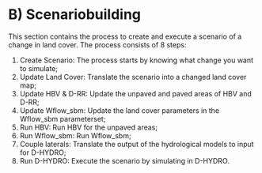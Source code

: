 # B) Scenariobuilding

This section contains the process to create and execute a scenario of a change in land cover. The process consists of 8 steps:

1) Create Scenario: The process starts by knowing what change you want to simulate;
2) Update Land Cover: Translate the scenario into a changed land cover map;
3) Update HBV & D-RR: Update the unpaved and paved areas of HBV and D-RR;
4) Update Wflow_sbm: Update the land cover parameters in the Wflow_sbm parameterset;
5) Run HBV: Run HBV for the unpaved areas;
6) Run Wflow_sbm: Run Wflow_sbm;
7) Couple laterals: Translate the output of the hydrological models to input for D-HYDRO;
8) Run D-HYDRO: Execute the scenario by simulating in D-HYDRO.
